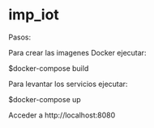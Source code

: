 # imp_iot


Pasos:

Para crear las imagenes Docker ejecutar:

$docker-compose build

Para levantar los servicios ejecutar:

$docker-compose up 

Acceder a http://localhost:8080
